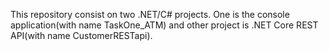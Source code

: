 This repository consist on two .NET/C# projects. One is the console application(with name TaskOne_ATM) and other project is .NET Core REST API(with name CustomerRESTapi).
